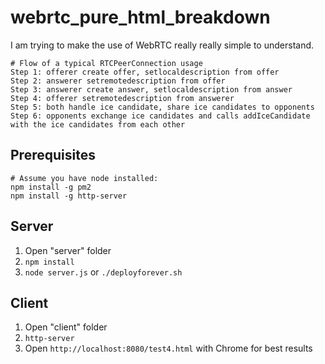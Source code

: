 # webrtc_pure_html_breakdown

I am trying to make the use of WebRTC really really simple to understand.

```
# Flow of a typical RTCPeerConnection usage
Step 1: offerer create offer, setlocaldescription from offer
Step 2: answerer setremotedescription from offer
Step 3: answerer create answer, setlocaldescription from answer
Step 4: offerer setremotedescription from answerer
Step 5: both handle ice candidate, share ice candidates to opponents
Step 6: opponents exchange ice candidates and calls addIceCandidate with the ice candidates from each other
```

## Prerequisites

```
# Assume you have node installed:
npm install -g pm2
npm install -g http-server
```

## Server

1. Open "server" folder
2. ```npm install```
3. ```node server.js``` or  ```./deployforever.sh```

## Client

1. Open "client" folder
2. ```http-server```
3. Open ```http://localhost:8080/test4.html``` with Chrome for best results


